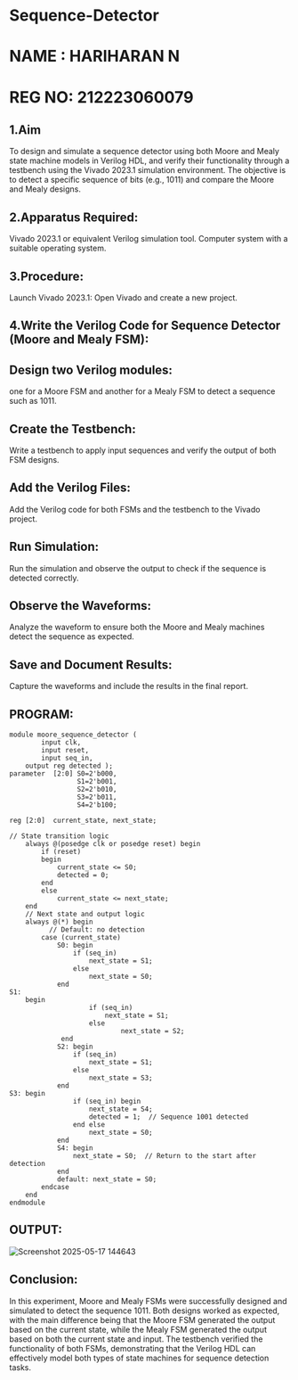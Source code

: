# Sequence-Detector
# NAME : HARIHARAN N
# REG NO: 212223060079
 
## 1.Aim

To design and simulate a sequence detector using both Moore and Mealy state machine models in Verilog HDL, and verify their functionality through a testbench using the Vivado 2023.1 simulation environment. The objective is to detect a specific sequence of bits (e.g., 1011) and compare the Moore and Mealy designs.

## 2.Apparatus Required:

Vivado 2023.1 or equivalent Verilog simulation tool.
Computer system with a suitable operating system.

## 3.Procedure:

Launch Vivado 2023.1:
Open Vivado and create a new project.

## 4.Write the Verilog Code for Sequence Detector (Moore and Mealy FSM):

## Design two Verilog modules:

one for a Moore FSM and another for a Mealy FSM to detect a sequence such as 1011.

## Create the Testbench:

Write a testbench to apply input sequences and verify the output of both FSM designs.

## Add the Verilog Files:

Add the Verilog code for both FSMs and the testbench to the Vivado project.

## Run Simulation:

Run the simulation and observe the output to check if the sequence is detected correctly.

## Observe the Waveforms:

Analyze the waveform to ensure both the Moore and Mealy machines detect the sequence as expected.

## Save and Document Results:

Capture the waveforms and include the results in the final report.

## PROGRAM:
```
module moore_sequence_detector (
    	input clk,
    	input reset,
    	input seq_in, 
	output reg detected );
parameter  [2:0] S0=2'b000,
                 S1=2'b001,
                 S2=2'b010,
                 S3=2'b011,
                 S4=2'b100;

reg [2:0]  current_state, next_state;

// State transition logic
    always @(posedge clk or posedge reset) begin
        if (reset)
        begin
            current_state <= S0;
            detected = 0;
        end
        else
            current_state <= next_state;
    end
    // Next state and output logic
    always @(*) begin
          // Default: no detection
        case (current_state)
            S0: begin
                if (seq_in)
                    next_state = S1;
                else
                    next_state = S0;
            end
S1: 
	begin
                	if (seq_in)
                   	 	next_state = S1;
                	else
                    		next_state = S2;
           	 end
            S2: begin
                if (seq_in)
                    next_state = S1;
                else
                    next_state = S3;
            end
S3: begin
                if (seq_in) begin
                    next_state = S4;
                    detected = 1;  // Sequence 1001 detected
                end else
                    next_state = S0;
            end
            S4: begin
                next_state = S0;  // Return to the start after detection
            end
            default: next_state = S0;
        endcase
    end
endmodule
```
## OUTPUT:
![Screenshot 2025-05-17 144643](https://github.com/user-attachments/assets/7a46ed2f-850e-4d99-8761-ef031c4b5f75)



## Conclusion:
In this experiment, Moore and Mealy FSMs were successfully designed and simulated to detect the sequence 1011. Both designs worked as expected, with the main difference being that the Moore FSM generated the output based on the current state, while the Mealy FSM generated the output based on both the current state and input. The testbench verified the functionality of both FSMs, demonstrating that the Verilog HDL can effectively model both types of state machines for sequence detection tasks.
